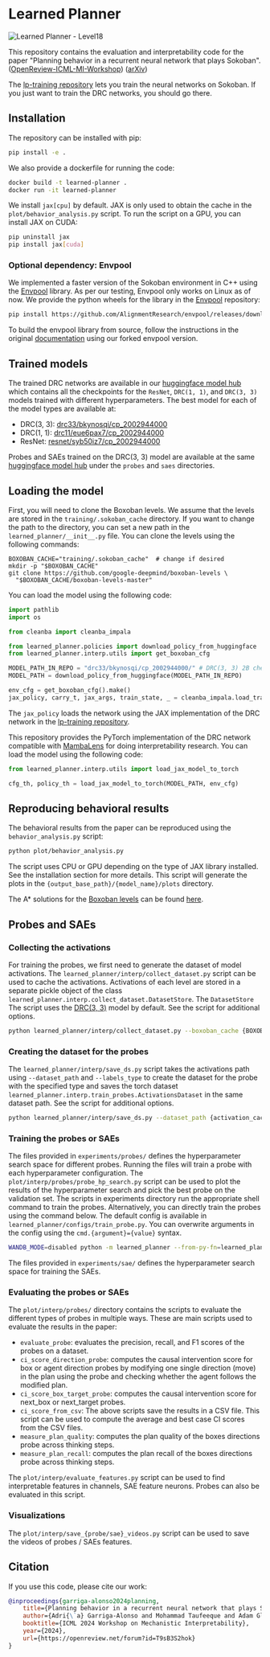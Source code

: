 # Learned Planner

![Learned Planner - Level18](https://github.com/user-attachments/assets/764939ec-1cb7-482d-a42d-72609aa76b23)


This repository contains the evaluation and interpretability code for the paper "Planning behavior in a recurrent neural network that plays Sokoban". ([OpenReview-ICML-MI-Workshop](https://openreview.net/forum?id=T9sB3S2hok)) ([arXiv](https://arxiv.org/abs/2407.15421))

The [lp-training repository](https://github.com/AlignmentResearch/lp-training/) lets you train the neural networks on Sokoban. If you just want to train the DRC networks, you should go there.

## Installation

The repository can be installed with pip:

```bash
pip install -e .
```

We also provide a dockerfile for running the code:

```bash
docker build -t learned-planner .
docker run -it learned-planner
```

We install `jax[cpu]` by default. JAX is only used to obtain the cache in the `plot/behavior_analysis.py` script. To run the script on a GPU, you can install JAX on CUDA:

```bash
pip uninstall jax
pip install jax[cuda]
```

### Optional dependency: Envpool

We implemented a faster version of the Sokoban environment in C++ using the [Envpool](https://github.com/AlignmentResearch/envpool/) library. As per our testing, Envpool only
works on Linux as of now. We provide the python wheels for the library in the [Envpool](https://github.com/AlignmentResearch/envpool/) repository:

```bash
pip install https://github.com/AlignmentResearch/envpool/releases/download/v0.2.0/envpool-0.8.4-cp310-cp310-linux_x86_64.whl
```

To build the envpool library from source, follow the instructions in the original [documentation](https://envpool.readthedocs.io/en/latest/content/build.html) using our forked envpool version.

## Trained models

The trained DRC networks are available in our [huggingface model hub](https://huggingface.co/AlignmentResearch/learned-planner) which contains all the checkpoints for the `ResNet`, `DRC(1, 1)`, and `DRC(3, 3)` models trained with different hyperparameters. The best model for each of the model types are available at:

- DRC(3, 3):  [drc33/bkynosqi/cp_2002944000](https://huggingface.co/AlignmentResearch/learned-planner/tree/main/drc33/bkynosqi/cp_2002944000)
- DRC(1, 1):  [drc11/eue6pax7/cp_2002944000](https://huggingface.co/AlignmentResearch/learned-planner/tree/main/drc11/eue6pax7/cp_2002944000)
- ResNet:  [resnet/syb50iz7/cp_2002944000](https://huggingface.co/AlignmentResearch/learned-planner/tree/main/resnet/syb50iz7/cp_2002944000)

Probes and SAEs trained on the DRC(3, 3) model are available at the same [huggingface model hub](https://huggingface.co/AlignmentResearch/learned-planner) under the `probes` and `saes` directories.


## Loading the model

First, you will need to clone the Boxoban levels. We assume that the levels are stored in the `training/.sokoban_cache` directory. If you want to change the path to the directory, you can set a new path in the `learned_planner/__init__.py` file. You can clone the levels using the following commands:

```
BOXOBAN_CACHE="training/.sokoban_cache"  # change if desired
mkdir -p "$BOXOBAN_CACHE"
git clone https://github.com/google-deepmind/boxoban-levels \
  "$BOXOBAN_CACHE/boxoban-levels-master"
```

You can load the model using the following code:

```python
import pathlib
import os

from cleanba import cleanba_impala

from learned_planner.policies import download_policy_from_huggingface
from learned_planner.interp.utils import get_boxoban_cfg

MODEL_PATH_IN_REPO = "drc33/bkynosqi/cp_2002944000/" # DRC(3, 3) 2B checkpoint
MODEL_PATH = download_policy_from_huggingface(MODEL_PATH_IN_REPO)

env_cfg = get_boxoban_cfg().make()
jax_policy, carry_t, jax_args, train_state, _ = cleanba_impala.load_train_state(MODEL_PATH, env_cfg)
```

The `jax_policy` loads the network using the JAX implementation of the DRC network in the [lp-training repository](https://github.com/AlignmentResearch/lp-training/).

This repository provides the PyTorch implementation of the DRC network compatible with [MambaLens](https://github.com/taufeeque9/MambaLens/) for doing interpretability research. You can load the model using the following code:

```python
from learned_planner.interp.utils import load_jax_model_to_torch

cfg_th, policy_th = load_jax_model_to_torch(MODEL_PATH, env_cfg)
```

## Reproducing behavioral results

The behavioral results from the paper can be reproduced using the `behavior_analysis.py` script:

```bash
python plot/behavior_analysis.py
```

The script uses CPU or GPU depending on the type of JAX library installed. See the installation section for more details. This script will generate the plots in the `{output_base_path}/{model_name}/plots` directory.

The A* solutions for the [Boxoban levels](https://github.com/google-deepmind/boxoban-levels) can be found [here](https://huggingface.co/datasets/AlignmentResearch/boxoban-astar-solutions).

## Probes and SAEs

### Collecting the activations

For training the probes, we first need to generate the dataset of model activations. The `learned_planner/interp/collect_dataset.py` script can be used to cache the activations. Activations of each level are stored in a separate pickle object of the class `learned_planner.interp.collect_dataset.DatasetStore`. The `DatasetStore` The script uses the [DRC(3, 3)](https://huggingface.co/AlignmentResearch/learned-planner/tree/main/drc33/bkynosqi/cp_2002944000) model by default. See the script for additional options.

```bash
python learned_planner/interp/collect_dataset.py --boxoban_cache {BOXOBAN_CACHE} --output_path {activation_cache_path}
```

### Creating the dataset for the probes

The `learned_planner/interp/save_ds.py` script takes the activations path using `--dataset_path` and `--labels_type` to create the dataset for the probe with the specified type and saves the torch dataset `learned_planner.interp.train_probes.ActivationsDataset` in the same dataset path. See the script for additional options.

```bash
python learned_planner/interp/save_ds.py --dataset_path {activation_cache_path} --labels_type {labels_type}
```

### Training the probes or SAEs

The files provided in `experiments/probes/` defines the hyperparameter search space for different probes. Running the files will train a probe with each hyperparameter configuration. The `plot/interp/probes/probe_hp_search.py` script can be used to plot the results of the hyperparameter search and pick the best probe on the validation set. The scripts in experiments directory run the appropriate shell command to train the probes. Alternatively, you can directly train the probes using the command below. The default config is available in `learned_planner/configs/train_probe.py`. You can overwrite arguments in the config using the `cmd.{argument}={value}` syntax. 
```bash
WANDB_MODE=disabled python -m learned_planner --from-py-fn=learned_planner.configs.train_probe:train_local cmd.train_on.layer={layer} cmd.train_on.dataset_name={dataset_name} cmd.dataset_path={dataset_path}
```

The files provided in `experiments/sae/` defines the hyperparameter search space for training the SAEs.

### Evaluating the probes or SAEs

The `plot/interp/probes/` directory contains the scripts to evaluate the different types of probes in multiple ways. These are main scripts used to evaluate the results in the paper:
- `evaluate_probe`: evaluates the precision, recall, and F1 scores of the probes on a dataset.
- `ci_score_direction_probe`: computes the causal intervention score for box or agent direction probes by modifying one single direction (move) in the plan using the probe and checking whether the agent follows the modified plan.
- `ci_score_box_target_probe`: computes the causal intervention score for next_box or next_target probes.
- `ci_score_from_csv`: The above scripts save the results in a CSV file. This script can be used to compute the average and best case CI scores from the CSV files.
- `measure_plan_quality`: computes the plan quality of the boxes directions probe across thinking steps.
- `measure_plan_recall`: computes the plan recall of the boxes directions probe across thinking steps.

The `plot/interp/evaluate_features.py` script can be used to find interpretable features in channels, SAE feature neurons. Probes can also be evaluated in this script.


### Visualizations

The `plot/interp/save_{probe/sae}_videos.py` script can be used to save the videos of probes / SAEs features.


## Citation

If you use this code, please cite our work:

```bibtex
@inproceedings{garriga-alonso2024planning,
    title={Planning behavior in a recurrent neural network that plays Sokoban},
    author={Adri{\`a} Garriga-Alonso and Mohammad Taufeeque and Adam Gleave},
    booktitle={ICML 2024 Workshop on Mechanistic Interpretability},
    year={2024},
    url={https://openreview.net/forum?id=T9sB3S2hok}
}
```
